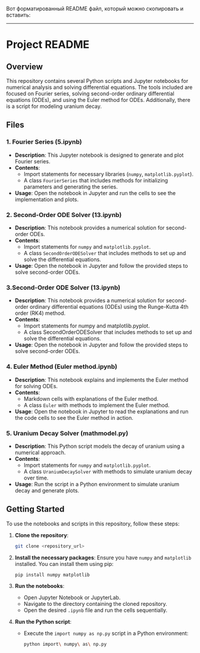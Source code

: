 Вот форматированный README файл, который можно скопировать и вставить:

---

# Project README

## Overview

This repository contains several Python scripts and Jupyter notebooks for numerical analysis and solving differential equations. The tools included are focused on Fourier series, solving second-order ordinary differential equations (ODEs), and using the Euler method for ODEs. Additionally, there is a script for modeling uranium decay.

## Files

### 1. Fourier Series (5.ipynb)

- **Description**: This Jupyter notebook is designed to generate and plot Fourier series.
- **Contents**:
  - Import statements for necessary libraries (`numpy`, `matplotlib.pyplot`).
  - A class `FourierSeries` that includes methods for initializing parameters and generating the series.
- **Usage**: Open the notebook in Jupyter and run the cells to see the implementation and plots.

### 2. Second-Order ODE Solver (13.ipynb)

- **Description**: This notebook provides a numerical solution for second-order ODEs.
- **Contents**:
  - Import statements for `numpy` and `matplotlib.pyplot`.
  - A class `SecondOrderODESolver` that includes methods to set up and solve the differential equations.
- **Usage**: Open the notebook in Jupyter and follow the provided steps to solve second-order ODEs.

### 3.Second-Order ODE Solver (13.ipynb)
- **Description**: This notebook provides a numerical solution for second-order ordinary differential equations (ODEs) using the Runge-Kutta 4th order (RK4) method.
- **Contents**:
    - Import statements for numpy and matplotlib.pyplot.
    - A class SecondOrderODESolver that includes methods to set up and solve the differential equations.
- **Usage**: Open the notebook in Jupyter and follow the provided steps to solve second-order ODEs.

### 4. Euler Method (Euler method.ipynb)

- **Description**: This notebook explains and implements the Euler method for solving ODEs.
- **Contents**:
  - Markdown cells with explanations of the Euler method.
  - A class `Euler` with methods to implement the Euler method.
- **Usage**: Open the notebook in Jupyter to read the explanations and run the code cells to see the Euler method in action.

### 5. Uranium Decay Solver (mathmodel.py)

- **Description**: This Python script models the decay of uranium using a numerical approach.
- **Contents**:
  - Import statements for `numpy` and `matplotlib.pyplot`.
  - A class `UraniumDecaySolver` with methods to simulate uranium decay over time.
- **Usage**: Run the script in a Python environment to simulate uranium decay and generate plots.

## Getting Started

To use the notebooks and scripts in this repository, follow these steps:

1. **Clone the repository**:
   ```sh
   git clone <repository_url>
   ```

2. **Install the necessary packages**:
   Ensure you have `numpy` and `matplotlib` installed. You can install them using pip:
   ```sh
   pip install numpy matplotlib
   ```

3. **Run the notebooks**:
   - Open Jupyter Notebook or JupyterLab.
   - Navigate to the directory containing the cloned repository.
   - Open the desired `.ipynb` file and run the cells sequentially.

4. **Run the Python script**:
   - Execute the `import numpy as np.py` script in a Python environment:
     ```sh
     python import\ numpy\ as\ np.py
     ```
